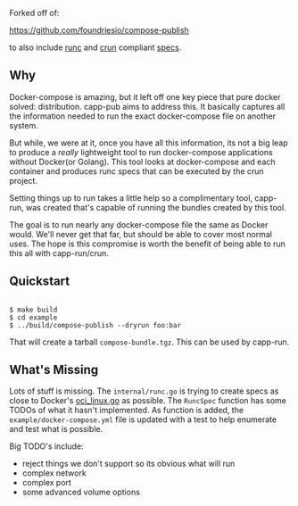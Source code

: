 Forked off of:

 https://github.com/foundriesio/compose-publish

to also include [runc](https://github.com/opencontainers/runc) and
[crun](https://github.com/containers/crun) compliant
[specs](https://github.com/opencontainers/runtime-spec/blob/master/spec.md).

## Why

Docker-compose is amazing, but it left off one key piece that pure docker
solved: distribution. capp-pub aims to address this. It basically captures
all the information needed to run the exact docker-compose file on another
system.

But while, we were at it, once you have all this information, its not
a big leap to produce a *really* lightweight tool to run docker-compose
applications without Docker(or Golang). This tool looks at docker-compose
and each container and produces runc specs that can be executed by the
crun project.

Setting things up to run takes a little help so a complimentary tool,
capp-run, was created that's capable of running the bundles created by this
tool.

The goal is to run nearly any docker-compose file the same as Docker would.
We'll never get that far, but should be able to cover most normal uses. The
hope is this compromise is worth the benefit of being able to run this all
with capp-run/crun.

## Quickstart

~~~

$ make build
$ cd example
$ ../build/compose-publish --dryrun foo:bar
~~~

That will create a tarball `compose-bundle.tgz`. This can be used by capp-run.

## What's Missing

Lots of stuff is missing. The `internal/runc.go` is trying to create specs
as close to Docker's [oci_linux.go](https://github.com/moby/moby/blob/a602b052a9c285e9659e9ce007f2aa7f0a73812f/daemon/oci_linux.go)
as possible. The `RuncSpec` function has some TODOs of what it hasn't
implemented. As function is added, the `example/docker-compose.yml` file
is updated with a test to help enumerate and test what is possible.

Big TODO's include:
 * reject things we don't support so its obvious what will run
 * complex network
 * complex port
 * some advanced volume options
